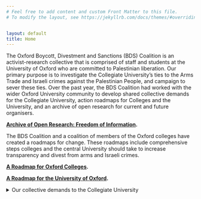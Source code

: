 ```yaml
---
# Feel free to add content and custom Front Matter to this file.
# To modify the layout, see https://jekyllrb.com/docs/themes/#overriding-theme-defaults


layout: default
title: Home
---
```


The Oxford Boycott, Divestment and Sanctions (BDS) Coalition is an activist-research collective that is comprised of staff and students at the University of Oxford who are committed to Palestinian liberation. Our primary purpose is to investigate the Collegiate University’s ties to the Arms Trade and Israeli crimes against the Palestinian People, and campaign to sever these ties. Over the past year, the BDS Coalition had worked with the wider Oxford University community to develop shared collective demands for the Collegiate University, action roadmaps for Colleges and the University, and an archive of open research for current and future organisers. 

**[Archive of Open Research: Freedom of Information](./archiveoffois.md).**

The BDS Coalition and a coalition of members of the Oxford colleges have created a roadmaps for change. These roadmaps include comprehensive steps colleges and the central University should take to increase transparency and divest from arms and Israeli crimes. 

**[A Roadmap for Oxford Colleges](./collegeroadmap.pdf).**

**[A Roadmap for the University of Oxford](./collegeroadmap.pdf).**

<details>
<summary>Our collective demands to the Collegiate University</summary>
1. Disclose University-wide Assets
2. Divest University-wide Assets 
3. Overhaul Investment Policy
4. Boycott Institutional Relationships
5. Drop Barclays 
6. Rebuild and Reinvest 
We share these demands with the student-led [Oxford Action for Palestine (OA4P) Solidarity Encampment](https://linktr.ee/oxact4pal). The Primer on our demands to the University of Oxford can be found here: [https://oxfordbds.github.io/data/primer.pdf](https://oxfordbds.github.io/data/primer.pdf)
</details>

